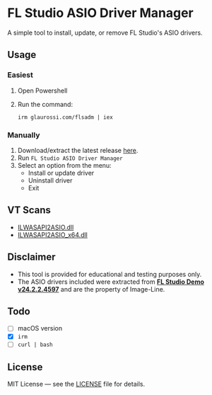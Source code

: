 # FL Studio ASIO Driver Manager
A simple tool to install, update, or remove FL Studio's ASIO drivers.

## Usage

### Easiest

1. Open Powershell
2. Run the command:

   ```
   irm glaurossi.com/flsadm | iex
   ```

### Manually

1. Download/extract the latest release [here](https://github.com/glaurossi/flsadm/releases/latest).
2. Run `FL Studio ASIO Driver Manager`
3. Select an option from the menu:
   - Install or update driver
   - Uninstall driver
   - Exit

## VT Scans

- [ILWASAPI2ASIO.dll](https://www.virustotal.com/gui/file/44f0a3c58bb00566b0a854295de3d9f3ced0789c750a2b2feaeb7b7346af0ac5)
- [ILWASAPI2ASIO_x64.dll](https://www.virustotal.com/gui/file/2a01391f99015e290dd984dbac142f750cbbdc4c30adfe561449a512c0369b81)

## Disclaimer

- This tool is provided for educational and testing purposes only.
- The ASIO drivers included were extracted from [**FL Studio Demo v24.2.2.4597**](https://www.image-line.com/fl-studio-download/) and are the property of Image-Line.

## Todo

- [ ] macOS version
- [x] `irm`
- [ ] `curl | bash`

## License

MIT License — see the [LICENSE](LICENSE) file for details.